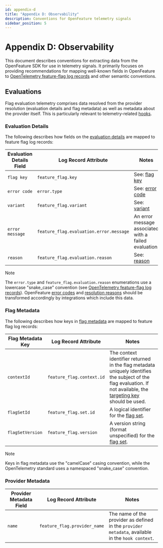 ```yaml
---
id: appendix-d
title: "Appendix D: Observability"
description: Conventions for OpenFeature telemetry signals 
sidebar_position: 5
---
```


# Appendix D: Observability

This document describes conventions for extracting data from the OpenFeature SDK for use in telemetry signals.
It primarily focuses on providing recommendations for mapping well-known fields in OpenFeature to [OpenTelemetry feature-flag log records](https://opentelemetry.io/docs/specs/semconv/feature-flags/feature-flags-logs/) and other semantic conventions.

## Evaluations

Flag evaluation telemetry comprises data resolved from the provider resolution (evaluation details and flag metadata) as well as metadata about the provider itself.
This is particularly relevant to telemetry-related [hooks](./sections/04-hooks.md).

### Evaluation Details

The following describes how fields on the [evaluation details](types.md#evaluation-details) are mapped to feature flag log records:

| Evaluation Details Field | Log Record Attribute                    | Notes                                                |
| ------------------------ | --------------------------------------- | ---------------------------------------------------- |
| `flag key`               | `feature_flag.key`                      | See: [flag key](./glossary.md#flag-key)              |
| `error code`             | `error.type`                            | See: [error code](./types.md#error-code)             |
| `variant`                | `feature_flag.variant`                  | See: [variant](./glossary.md#variant)                |
| `error message`          | `feature_flag.evaluation.error.message` | An error message associated with a failed evaluation |
| `reason`                 | `feature_flag.evaluation.reason`        | See: [reason](./types.md#resolution-reason)          |

> [!NOTE]  
> The `error.type` and `feature_flag.evaluation.reason` enumerations use a lowercase "snake_case" convention (see [OpenTelemetry feature-flag log records](https://opentelemetry.io/docs/specs/semconv/feature-flags/feature-flags-logs/)).
> OpenFeature [error codes](types.md#error-code) and [resolution reasons](./types.md#resolution-reason) should be transformed accordingly by integrations which include this data.

### Flag Metadata

The following describes how keys in [flag metadata](types.md#flag-metadata) are mapped to feature flag log records:

| Flag Metadata Key | Log Record Attribute      | Notes                                                                                                                                                                                           |
| ----------------- | ------------------------- | ----------------------------------------------------------------------------------------------------------------------------------------------------------------------------------------------- |
| `contextId`       | `feature_flag.context.id` | The context identifier returned in the flag metadata uniquely identifies the subject of the flag evaluation. If not available, the [targeting key](./glossary.md#targeting-key) should be used. |
| `flagSetId`       | `feature_flag.set.id`     | A logical identifier for the [flag set](./glossary.md#flag-set).                                                                                                                                |
| `flagSetVersion`  | `feature_flag.version`    | A version string (format unspecified) for the [flag set](./glossary.md#flag-set).                                                                                                               |

> [!NOTE]  
> Keys in flag metadata use the "camelCase" casing convention, while the OpenTelemetry standard uses a namespaced "snake_case" convention.

### Provider Metadata

| Provider Metadata Field | Log Record Attribute         | Notes                                                                                            |
| ----------------------- | ---------------------------- | ------------------------------------------------------------------------------------------------ |
| `name`                  | `feature_flag.provider_name` | The name of the provider as defined in the `provider metadata`, available in the `hook context`. |
      